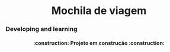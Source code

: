 <h1 align="center">Mochila de viagem</h1>

<h3>Developing and learning</h3>


<h4 align="center"> 
    :construction:  Projeto em construção  :construction:
</h4>
